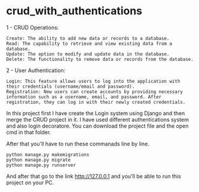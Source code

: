 # crud_with_authentications

1 - CRUD Operations:
    
    Create: The ability to add new data or records to a database.
    Read: The capability to retrieve and view existing data from a database.
    Update: The option to modify and update data in the database.
    Delete: The functionality to remove data or records from the database.
2 - User Authentication:

    Login: This feature allows users to log into the application with their credentials (username/email and password).
    Registration: New users can create accounts by providing necessary information such as a username, email, and password. After registration, they can log in with their newly created credentials.
In this project first I have create the Login system using Django and then merge the CRUD project in it. I have used different authentications system and also login decoratore. You can download the project file and the open cmd in that folder.

After that you'll have to run these commanads line by line.

    python manage.py makemigrations
    python manage.py migrate
    python manage.py runserver
And after that go to the link http://127.0.0.1 and you'll be able to run this project on your PC.
